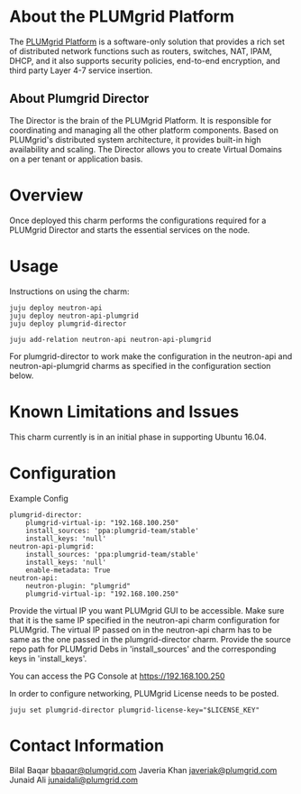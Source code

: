 # About the PLUMgrid Platform

The [PLUMgrid Platform](http://www.plumgrid.com/technology/plumgrid-platform/) is a software-only solution that provides a rich set of distributed network functions such as routers, switches, NAT, IPAM, DHCP, and it also supports security policies, end-to-end encryption, and third party Layer 4-7 service insertion.

## About Plumgrid Director

The Director is the brain of the PLUMgrid Platform. It is responsible for coordinating and managing all the other platform components. Based on PLUMgrid's distributed system architecture, it provides built-in high availability and scaling. The Director allows you to create Virtual Domains on a per tenant or application basis.


# Overview

Once deployed this charm performs the configurations required for a PLUMgrid Director and starts the essential services on the node.


# Usage

Instructions on using the charm:

    juju deploy neutron-api
    juju deploy neutron-api-plumgrid
    juju deploy plumgrid-director

    juju add-relation neutron-api neutron-api-plumgrid

For plumgrid-director to work make the configuration in the neutron-api and neutron-api-plumgrid charms as specified in the configuration section below.

# Known Limitations and Issues

This charm currently is in an initial phase in supporting Ubuntu 16.04.

# Configuration

Example Config

    plumgrid-director:
        plumgrid-virtual-ip: "192.168.100.250"
        install_sources: 'ppa:plumgrid-team/stable'
        install_keys: 'null'
    neutron-api-plumgrid:
        install_sources: 'ppa:plumgrid-team/stable'
        install_keys: 'null'
        enable-metadata: True
    neutron-api:
        neutron-plugin: "plumgrid"
        plumgrid-virtual-ip: "192.168.100.250"

Provide the virtual IP you want PLUMgrid GUI to be accessible.
Make sure that it is the same IP specified in the neutron-api charm configuration for PLUMgrid.
The virtual IP passed on in the neutron-api charm has to be same as the one passed in the plumgrid-director charm.
Provide the source repo path for PLUMgrid Debs in 'install_sources' and the corresponding keys in 'install_keys'.

You can access the PG Console at https://192.168.100.250

In order to configure networking, PLUMgrid License needs to be posted.

    juju set plumgrid-director plumgrid-license-key="$LICENSE_KEY"

# Contact Information

Bilal Baqar <bbaqar@plumgrid.com>
Javeria Khan <javeriak@plumgrid.com>
Junaid Ali <junaidali@plumgrid.com>
